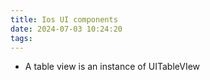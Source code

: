```yaml
---
title: Ios UI components
date: 2024-07-03 10:24:20
tags:
---
```


- A table view is an instance of UITableVIew
